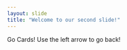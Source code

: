 ```yaml
---
layout: slide
title: "Welcome to our second slide!"
---
```

Go Cards!
Use the left arrow to go back!
